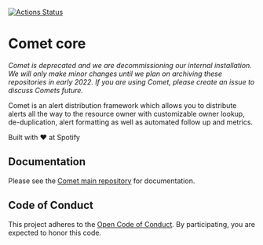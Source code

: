 [![Actions Status](https://github.com/spotify/comet-core/workflows/comet-core%20CI/badge.svg)](https://github.com/spotify/comet-core/actions)

# Comet core

_Comet is deprecated and we are decommissioning our internal installation. We
will only make minor changes until we plan on archiving these repositories in
early 2022. If you are using Comet, please create an issue to discuss Comets
future._

Comet is an alert distribution framework which allows you to distribute alerts
all the way to the resource owner with customizable owner lookup,
de-duplication, alert formatting as well as automated follow up and metrics.

Built with ❤️ at Spotify

## Documentation

Please see the [Comet main repository](https://github.com/spotify/comet) for
documentation.

## Code of Conduct

This project adheres to the [Open Code of Conduct][code-of-conduct]. By
participating, you are expected to honor this code.

[code-of-conduct]: https://github.com/spotify/code-of-conduct/blob/master/code-of-conduct.md
